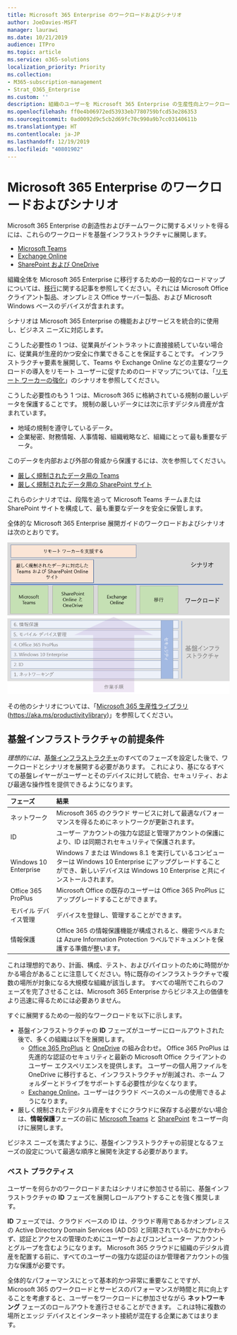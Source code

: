 ```yaml
---
title: Microsoft 365 Enterprise のワークロードおよびシナリオ
author: JoeDavies-MSFT
manager: laurawi
ms.date: 10/21/2019
audience: ITPro
ms.topic: article
ms.service: o365-solutions
localization_priority: Priority
ms.collection:
- M365-subscription-management
- Strat_O365_Enterprise
ms.custom: ''
description: 組織のユーザーを Microsoft 365 Enterprise の生産性向上ワークロードに参加させます。
ms.openlocfilehash: ff0e4b06972ed53933eb7780759bfcd53e286353
ms.sourcegitcommit: 0ad0092d9c5cb2d69fc70c990a9b7cc03140611b
ms.translationtype: HT
ms.contentlocale: ja-JP
ms.lasthandoff: 12/19/2019
ms.locfileid: "40801902"
---
```

# <a name="microsoft-365-for-enterprise-workloads-and-scenarios"></a>Microsoft 365 Enterprise のワークロードおよびシナリオ

Microsoft 365 Enterprise の創造性およびチームワークに関するメリットを得るには、これらのワークロードを基盤インフラストラクチャに展開します。

- [Microsoft Teams](teams-workload.md)
- [Exchange Online](exchangeonline-workload.md)
- [SharePoint および OneDrive](sharepoint-online-onedrive-workload.md)

組織全体を Microsoft 365 Enterprise に移行するための一般的なロードマップについては、[移行](migration-microsoft-365-enterprise-workload.md)に関する記事を参照してください。それには Microsoft Office クライアント製品、オンプレミス Office サーバー製品、および Microsoft Windows ベースのデバイスが含まれます。

シナリオは Microsoft 365 Enterprise の機能およびサービスを統合的に使用し、ビジネス ニーズに対応します。 

こうした必要性の 1 つは、従業員がイントラネットに直接接続していない場合に、従業員が生産的かつ安全に作業できることを保証することです。 インフラストラクチャ要素を展開して、Teams や Exchange Online などの主要なワークロードの導入をリモート ユーザーに促すためのロードマップについては、「[リモート ワーカーの強化](empower-people-to-work-remotely.md)」のシナリオを参照してください。

こうした必要性のもう 1 つは、Microsoft 365 に格納されている規制の厳しいデータを保護することです。 規制の厳しいデータには次に示すデジタル資産が含まれています。

- 地域の規制を遵守しているデータ。
- 企業秘密、財務情報、人事情報、組織戦略など、組織にとって最も重要なデータ。

このデータを内部および外部の脅威から保護するには、次を参照してください。

- [厳しく規制されたデータ用の Teams](secure-teams-highly-regulated-data-scenario.md)
- [厳しく規制されたデータ用の SharePoint サイト](teams-sharepoint-online-sites-highly-regulated-data.md) 

これらのシナリオでは、段階を追って Microsoft Teams チームまたは SharePoint サイトを構成して、最も重要なデータを安全に保管します。

全体的な Microsoft 365 Enterprise 展開ガイドのワークロードおよびシナリオは次のとおりです。

![全体的な Microsoft 365 Enterprise 展開ガイドのワークロードおよびシナリオ](./media/deploy-workloads/m365-deploy-content-arch-workloads.png)

その他のシナリオについては、「[Microsoft 365 生産性ライブラリ](https://aka.ms/productivitylibrary) (https://aka.ms/productivitylibrary)」を参照してください。 

## <a name="foundation-infrastructure-prerequisites"></a>基盤インフラストラクチャの前提条件

*理想的には*、[基盤インフラストラクチャ](deploy-foundation-infrastructure.md)のすべてのフェーズを設定した後で、ワークロードとシナリオを展開する必要があります。 これにより、基になるすべての基盤レイヤーがユーザーとそのデバイスに対して統合、セキュリティ、および最適な操作性を提供できるようになります。

| フェーズ | 結果 |
|:-------|:-----|
| ネットワーク | Microsoft 365 のクラウド サービスに対して最適なパフォーマンスを得るためにネットワークが更新されます。 |
| ID | ユーザー アカウントの強力な認証と管理アカウントの保護により、ID は同期されセキュリティで保護されます。 |
| Windows 10 Enterprise | Windows 7 または Windows 8.1 を実行しているコンピューターは Windows 10 Enterprise にアップグレードすることができ、新しいデバイスは Windows 10 Enterprise と共にインストールされます。 |
| Office 365 ProPlus | Microsoft Office の既存のユーザーは Office 365 ProPlus にアップグレードすることができます。 |
| モバイル デバイス管理 | デバイスを登録し、管理することができます。 |
| 情報保護 | Office 365 の情報保護機能が構成されると、機密ラベルまたは Azure Information Protection ラベルでドキュメントを保護する準備が整います。 |

これは理想的であり、計画、構成、テスト、およびパイロットのために時間がかかる場合があることに注意してください。特に既存のインフラストラクチャで複数の場所が対象になる大規模な組織が該当します。 すべての場所でこれらのフェーズを完了させることは、Microsoft 365 Enterprise からビジネス上の価値をより迅速に得るためには必要ありません。 

すぐに展開するための一般的なワークロードを以下に示します。 

- 基盤インフラストラクチャの **ID** フェーズがユーザーにロールアウトされた後で、多くの組織は以下を展開します。
  - [Office 365 ProPlus](office365proplus-infrastructure.md) と [OneDrive](https://docs.microsoft.com/onedrive/plan-onedrive-enterprise) の組み合わせ。 Office 365 ProPlus は先進的な認証のセキュリティと最新の Microsoft Office クライアントのユーザー エクスペリエンスを提供します。 ユーザーの個人用ファイルを OneDrive に移行すると、インフラストラクチャが削減され、ホーム フォルダーとドライブをサポートする必要性が少なくなります。
  - [Exchange Online](exchangeonline-workload.md)。ユーザーはクラウド ベースのメールの使用できるようになります。
- 厳しく規制されたデジタル資産をすぐにクラウドに保存する必要がない場合は、**情報保護**フェーズの前に [Microsoft Teams](teams-workload.md) と [SharePoint](sharepoint-online-onedrive-workload.md) をユーザー向けに展開します。

ビジネス ニーズを満たすように、基盤インフラストラクチャの前提となるフェーズの設定について最適な順序と展開を決定する必要があります。

### <a name="best-practice"></a>ベスト プラクティス

ユーザーを何らかのワークロードまたはシナリオに参加させる前に、基盤インフラストラクチャの **ID** フェーズを展開しロールアウトすることを強く推奨します。

**ID** フェーズでは、クラウド ベースの ID は、クラウド専用であるかオンプレミスの Active Directory Domain Services (AD DS) と同期されているかにかかわらず、認証とアクセスの管理のためにユーザーおよびコンピューター アカウントとグループを含むようになります。 Microsoft 365 クラウドに組織のデジタル資産を配置する前に、すべてのユーザーの強力な認証のほか管理者アカウントの強力な保護が必要です。

全体的なパフォーマンスにとって基本的かつ非常に重要なことですが、Microsoft 365 のワークロードとサービスのパフォーマンスが時間と共に向上することを考慮すると、ユーザーをワークロードに参加させながら **ネットワーキング** フェーズのロールアウトを進行させることができます。 これは特に複数の場所とエッジ デバイスとインターネット接続が混在する企業にあてはまります。
